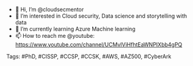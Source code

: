 - 👋 Hi, I’m @cloudsecmentor
- 👀 I’m interested in Cloud security, Data science and storytelling with data
- 🌱 I’m currently learning Azure Machine learning
- 📫 How to reach me @youtube: https://www.youtube.com/channel/UCMvlViHfhtEaWNPIXbb4gPQ

Tags: #PhD, #CISSP, #CCSP, #CCSK, #AWS, #AZ500, #CyberArk 
